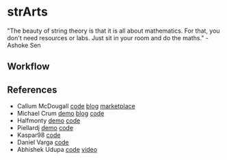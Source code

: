 # strArts

"The beauty of string theory is that it is all about mathematics. For that, you don't need resources or labs. Just sit in your room and do the maths." - Ashoke Sen

## Workflow

## References

- Callum McDougall [code](https://github.com/callummcdougall/computational-thread-art) [blog](https://medium.com/@cal.s.mcdougall/computational-thread-art-a9e46ecf34de) [marketplace](https://threadart.co.uk/)
- Michael Crum [demo](https://michael-crum.com/string-art-gen/) [blog](https://michael-crum.com/string_art_generator/) [code](https://github.com/usedhondacivic/string-art-gen)
- Halfmonty [demo](https://halfmonty.github.io/StringArtGenerator/) [code](https://github.com/halfmonty/StringArtGenerator)
- Piellardj [demo](https://piellardj.github.io/image-stylization-threading/) [code](https://github.com/piellardj/image-stylization-threading)
- Kaspar98 [code](https://github.com/kaspar98/StringArt)
- Daniel Varga [code](https://github.com/danielvarga/string-art)
- Abhishek Udupa [code](https://github.com/abhishekaudupa/computational-string-art) [video](https://www.youtube.com/watch?v=tW110h9lacA&list=PLlJolu6iXPxzqXUK4kP6z5DFTGtxxpbhy&index=1&ab_channel=AbhishekUdupa)
